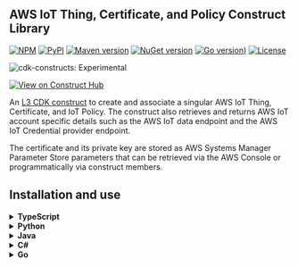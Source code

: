 ## AWS IoT Thing, Certificate, and Policy Construct Library

[![NPM](https://img.shields.io/npm/v/@cdklabs/cdk-aws-iot-thing-certificate-policy?label=npm+cdk+v2)](https://www.npmjs.com/package/@cdklabs/cdk-aws-iot-thing-certificate-policy)
[![PyPI](https://img.shields.io/pypi/v/cdklabs.cdk-aws-iot-thing-certificate-policy?label=pypi+cdk+v2)](https://pypi.org/project/cdklabs.cdk-aws-iot-thing-certificate-policy/)
[![Maven version](https://img.shields.io/maven-central/v/io.github.cdklabs/cdk-aws-iot-thing-certificate-policy?label=maven+cdk+v2)](https://central.sonatype.com/artifact/io.github.cdklabs/cdk-aws-iot-thing-certificate-policy)
[![NuGet version](https://img.shields.io/nuget/v/Cdklabs.CdkAwsIotThingCertificatePolicy?label=nuget+cdk+v2)](https://www.nuget.org/packages/Cdklabs.CdkAwsIotThingCertificatePolicy)
[![Go version](https://img.shields.io/github/go-mod/go-version/cdklabs/cdk-aws-iot-thing-certificate-policy-go?label=go+cdk+v2&&filename=cdklabscdkawsiotthingcertificatepolicy%2Fgo.mod))](https://github.com/cdklabs/cdk-aws-iot-thing-certificate-policy-go)
[![License](https://img.shields.io/badge/license-Apache--2.0-blue)](https://github.com/cdklabs/cdk-aws-iot-thing-certificate-policy/blob/main/LICENSE)

![cdk-constructs: Experimental](https://img.shields.io/badge/cdk--constructs-experimental-important.svg?style=for-the-badge)

[![View on Construct Hub](https://constructs.dev/badge?package=%40cdklabs%2Fcdk-aws-iot-thing-certificate-policy)](https://constructs.dev/packages/@cdklabs/cdk-aws-iot-thing-certificate-policy)

An [L3 CDK construct](https://docs.aws.amazon.com/cdk/v2/guide/constructs.html#constructs_lib) to create and associate a singular AWS IoT Thing, Certificate, and IoT Policy. The construct also retrieves and returns AWS IoT account specific details such as the AWS IoT data endpoint and the AWS IoT Credential provider endpoint.

The certificate and its private key are stored as AWS Systems Manager Parameter Store parameters that can be retrieved via the AWS Console or programmatically via construct members.

## Installation and use

<details>
  <summary><b>TypeScript</b></summary>

**Installation:**

```shell
npm install cdk-aws-iot-thing-certificate-policy
```

[**API Reference**](https://github.com/cdklabs/cdk-aws-iot-thing-certificate-policy/blob/main/doc/api-typescript.md)

**Example:**

```python
import aws_cdk as cdk
from cdklabs.cdk_aws_iot_thing_certificate_policy import IotThingCertificatePolicy

#
# A minimum IoT Policy template using substitution variables for actual
# policy to be deployed for "region", "account", and "thingname". Allows
# the thing to publish and subscribe on any topics under "thing/*" topic
# namespace. Normal IoT Policy conventions such as "*", apply.
#
minimal_iot_policy = """{
  "Version": "2012-10-17",
  "Statement": [
    {
      "Effect": "Allow",
      "Action": ["iot:Connect"],
      "Resource": "arn:aws:iot:{{region}}:{{account}}:client/{{thingname}}"
    },
    {
      "Effect": "Allow",
      "Action": ["iot:Publish"],
      "Resource": [
        "arn:aws:iot:{{region}}:{{account}}:topic/{{thingname}}/*"
      ]
    },
    {
      "Effect": "Allow",
      "Action": ["iot:Subscribe"],
      "Resource": [
        "arn:aws:iot:{{region}}:{{account}}:topicfilter/{{thingname}}/*"
      ]
    },
    {
      "Effect": "Allow",
      "Action": ["iot:Receive"],
      "Resource": [
        "arn:aws:iot:{{region}}:{{account}}:topic/{{thingname}}/*"
      ]
    }
  ]
}"""

app = cdk.App()

#
# Create the thing, certificate, and policy, then associate the
# certificate to both the thing and the policy and fully activate.
#
foo_thing = IotThingCertificatePolicy(app, "MyFooThing",
    thing_name="foo-thing",  # Name to assign to AWS IoT thing, and value for {{thingname}} in policy template
    iot_policy_name="foo-iot-policy",  # Name to assign to AWS IoT policy
    iot_policy=minimal_iot_policy,  # Policy with or without substitution parameters from above
    encryption_algorithm="ECC",  # Algorithm to use to private key (RSA or ECC)
    policy_parameter_mapping=[PolicyMapping(
        name="region",
        value=cdk.Fn.ref("AWS::Region")
    ), PolicyMapping(
        name="account",
        value=cdk.Fn.ref("AWS::AccountId")
    )
    ]
)

# The AWS IoT Thing Arn as a stack output
cdk.CfnOutput(app, "ThingArn",
    value=foo_thing.thing_arn
)
# The AWS account unique endpoint for the MQTT data connection
# See API for other available public values that can be referenced
cdk.CfnOutput(app, "IotEndpoint",
    value=foo_thing.data_ats_endpoint_address
)
```

</details><details>
  <summary><b>Python</b></summary>

**Installation:**

```shell
pip install cdklabs.cdk-aws-iot-thing-certificate-policy
```

[**API Reference**](https://github.com/cdklabs/cdk-aws-iot-thing-certificate-policy/blob/main/doc/api-python.md)

**Example:**

```python
import aws_cdk as cdk
from cdklabs.cdk_aws_iot_thing_certificate_policy import (
    IotThingCertificatePolicy,
)

minimal_iot_policy = """{
  "Version": "2012-10-17",
  "Statement": [
    {
      "Effect": "Allow",
      "Action": ["iot:Connect"],
      "Resource": "arn:aws:iot:{{region}}:{{account}}:client/{{thingname}}"
    },
    {
      "Effect": "Allow",
      "Action": ["iot:Publish"],
      "Resource": [
        "arn:aws:iot:{{region}}:{{account}}:topic/{{thingname}}/*"
      ]
    },
    {
      "Effect": "Allow",
      "Action": ["iot:Subscribe"],
      "Resource": [
        "arn:aws:iot:{{region}}:{{account}}:topicfilter/{{thingname}}/*"
      ]
    },
    {
      "Effect": "Allow",
      "Action": ["iot:Receive"],
      "Resource": [
        "arn:aws:iot:{{region}}:{{account}}:topic/{{thingname}}/*"
      ]
    }
  ]
}"""

app = cdk.App()

foo_thing = IotThingCertificatePolicy(
    app,
    "MyFooThing",
    thing_name="foo-thing",
    iot_policy_name="foo-iot-policy",
    iot_policy=minimal_iot_policy,
    encryption_algorithm="ECC",
    policy_parameter_mapping=[
        {
            "name": "region",
            "value": cdk.Fn.ref("AWS::Region")
        },
        {
            "name": "account",
            "value": cdk.Fn.ref("AWS::AccountId")
        }
    ],
)
cdk.CfnOutput(app, "ThingArn", value=foo_thing.thing_arn)
cdk.CfnOutput(app, "IotEndpoint", value=foo_thing.data_ats_endpoint_address)
```

</details><details>
  <summary><b>Java</b></summary>

**Installation:**

```shell
Coming Soon
```

[**API Reference**](https://github.com/cdklabs/cdk-aws-iot-thing-certificate-policy/blob/main/doc/api-java.md)

**Example:** *Coming soon*

</details><details>
  <summary><b>C#</b></summary>

**Installation:**

```shell
dotnet add package Cdklabs.CdkAwsIotThingCertificatePolicy
```

[**API Reference**](https://github.com/cdklabs/cdk-aws-iot-thing-certificate-policy/blob/main/doc/api-csharp.md)

**Example:** *coming soon*

</details><details>
  <summary><b>Go</b></summary>

**Installation:**

```shell
Coming soon
```

[**API Reference**](https://github.com/cdklabs/cdk-aws-iot-thing-certificate-policy/blob/main/doc/api-go.md)

**Example:** *coming soon*

</details>

